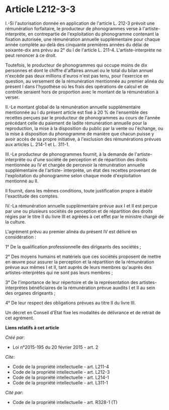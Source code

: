 # Article L212-3-3

I.-Si l'autorisation donnée en application de l'article L. 212-3 prévoit une rémunération forfaitaire, le producteur de
phonogrammes verse à l'artiste-interprète, en contrepartie de l'exploitation du phonogramme contenant la fixation autorisée,
une rémunération annuelle supplémentaire pour chaque année complète au-delà des cinquante premières années du délai de
soixante-dix ans prévu au 2° du I de l'article L. 211-4. L'artiste-interprète ne peut renoncer à ce droit. 

Toutefois, le producteur de phonogrammes qui occupe moins de dix personnes et dont le chiffre d'affaires annuel ou le total
du bilan annuel n'excède pas deux millions d'euros n'est pas tenu, pour l'exercice en question, au versement de la
rémunération mentionnée au premier alinéa du présent I dans l'hypothèse où les frais des opérations de calcul et de contrôle
seraient hors de proportion avec le montant de la rémunération à verser. 

II.-Le montant global de la rémunération annuelle supplémentaire mentionnée au I du présent article est fixé à 20 % de
l'ensemble des recettes perçues par le producteur de phonogrammes au cours de l'année précédant celle du paiement de ladite
rémunération annuelle pour la reproduction, la mise à la disposition du public par la vente ou l'échange, ou la mise à
disposition du phonogramme de manière que chacun puisse y avoir accès de sa propre initiative, à l'exclusion des
rémunérations prévues aux articles L. 214-1 et L. 311-1. 

III.-Le producteur de phonogrammes fournit, à la demande de l'artiste-interprète ou d'une société de perception et de
répartition des droits mentionnée au IV et chargée de percevoir la rémunération annuelle supplémentaire de l'artiste-
interprète, un état des recettes provenant de l'exploitation du phonogramme selon chaque mode d'exploitation mentionné au
II. 

Il fournit, dans les mêmes conditions, toute justification propre à établir l'exactitude des comptes. 

IV.-La rémunération annuelle supplémentaire prévue aux I et II est perçue par une ou plusieurs sociétés de perception et de
répartition des droits régies par le titre II du livre III et agréées à cet effet par le ministre chargé de la culture. 

L'agrément prévu au premier alinéa du présent IV est délivré en considération : 

1° De la qualification professionnelle des dirigeants des sociétés ; 

2° Des moyens humains et matériels que ces sociétés proposent de mettre en œuvre pour assurer la perception et la répartition
de la rémunération prévue aux mêmes I et II, tant auprès de leurs membres qu'auprès des artistes-interprètes qui ne sont pas
leurs membres ; 

3° De l'importance de leur répertoire et de la représentation des artistes-interprètes bénéficiaires de la rémunération
prévue auxdits I et II au sein des organes dirigeants ; 

4° De leur respect des obligations prévues au titre II du livre III. 

Un décret en Conseil d'Etat fixe les modalités de délivrance et de retrait de cet agrément.

**Liens relatifs à cet article**

_Créé par_:

  - Loi n°2015-195 du 20 février 2015 - art. 2

_Cite_:

  - Code de la propriété intellectuelle - art. L211-4
  - Code de la propriété intellectuelle - art. L212-3
  - Code de la propriété intellectuelle - art. L214-1
  - Code de la propriété intellectuelle - art. L311-1

_Cité par_:

  - Code de la propriété intellectuelle - art. R328-1 (T)
